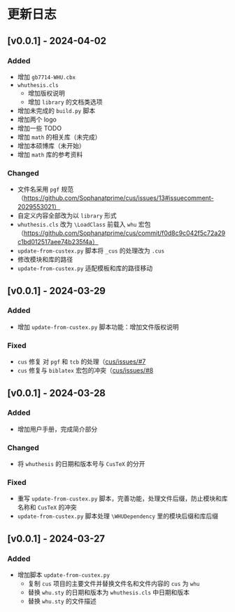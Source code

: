 # 更新日志

## [v0.0.1] - 2024-04-02

### Added

- 增加 `gb7714-WHU.cbx`
- `whuthesis.cls`
  - 增加版权说明
  - 增加 `library` 的文档类选项
- 增加未完成的 `build.py` 脚本
- 增加两个 logo
- 增加一些 TODO
- 增加 `math` 的相关库（未完成）
- 增加本硕博库（未开始）
- 增加 `math` 库的参考资料


### Changed

- 文件名采用 `pgf` 规范（https://github.com/Sophanatprime/cus/issues/13#issuecomment-2029553021）
- 自定义内容全部改为以 `library` 形式
- `whuthesis.cls` 改为 `\LoadClass` 前载入 `whu` 宏包（https://github.com/Sophanatprime/cus/commit/f0d8c9c042f5c72a29c1bd012517aee74b235f4a）
- `update-from-custex.py` 脚本将 `_cus` 的处理改为 `.cus`
- 修改模块和库的路径
- `update-from-custex.py` 适配模板和库的路径移动




## [v0.0.1] - 2024-03-29

### Added

- 增加 `update-from-custex.py` 脚本功能：增加文件版权说明


### Fixed

- `cus` 修复 对 `pgf` 和 `tcb` 的处理（[cus/issues/#7](https://github.com/Sophanatprime/cus/issues/7)
- `cus` 修复与 `biblatex` 宏包的冲突（[cus/issues/#8](https://github.com/Sophanatprime/cus/issues/8)



## [v0.0.1] - 2024-03-28

### Added

- 增加用户手册，完成简介部分


### Changed

- 将 `whuthesis` 的日期和版本号与 `CusTeX` 的分开


### Fixed

- 重写 `update-from-custex.py` 脚本，完善功能，处理文件后缀，防止模块和库名称和 `CusTeX` 的冲突
- `update-from-custex.py` 脚本处理 `\WHUDependency` 里的模块后缀和库后缀
 

## [v0.0.1] - 2024-03-27

### Added

- 增加脚本 `update-from-custex.py`
  - 复制 `cus` 项目的主要文件并替换文件名和文件内容的 `cus` 为 `whu`
  - 替换 `whu.sty` 的日期和版本为 `whuthesis.cls` 中日期和版本
  - 替换 `whu.sty` 的文件描述